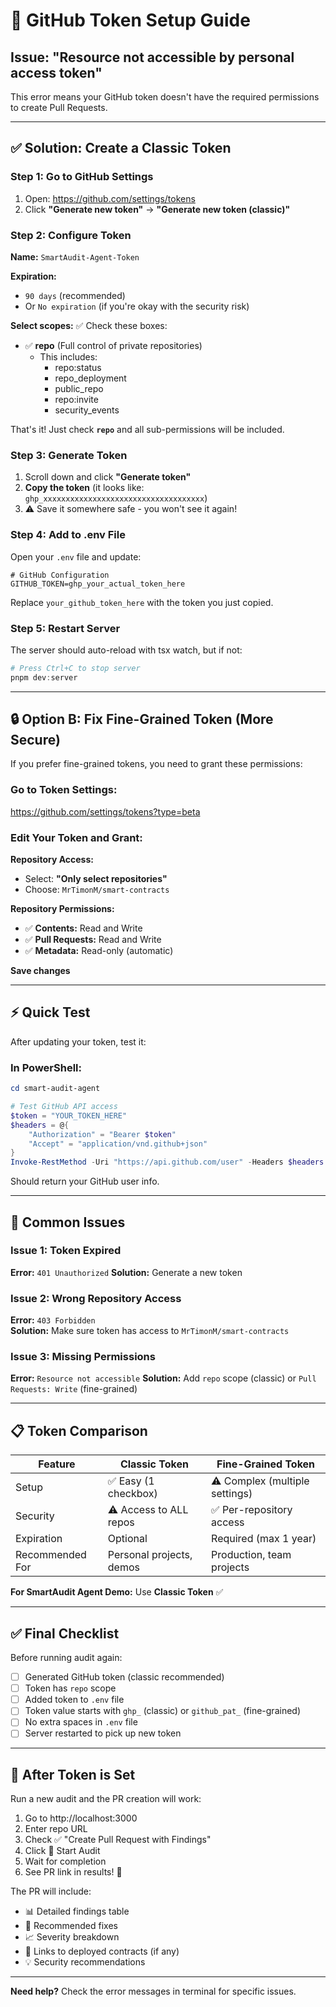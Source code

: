 # 🔑 GitHub Token Setup Guide

## Issue: "Resource not accessible by personal access token"

This error means your GitHub token doesn't have the required permissions to create Pull Requests.

---

## ✅ Solution: Create a Classic Token

### Step 1: Go to GitHub Settings

1. Open: https://github.com/settings/tokens
2. Click **"Generate new token"** → **"Generate new token (classic)"**

### Step 2: Configure Token

**Name:** `SmartAudit-Agent-Token`

**Expiration:** 
- `90 days` (recommended)
- Or `No expiration` (if you're okay with the security risk)

**Select scopes:**
✅ Check these boxes:
- ✅ **repo** (Full control of private repositories)
  - This includes:
    - repo:status
    - repo_deployment
    - public_repo
    - repo:invite
    - security_events

That's it! Just check **`repo`** and all sub-permissions will be included.

### Step 3: Generate Token

1. Scroll down and click **"Generate token"**
2. **Copy the token** (it looks like: `ghp_xxxxxxxxxxxxxxxxxxxxxxxxxxxxxxxxxxxx`)
3. ⚠️ Save it somewhere safe - you won't see it again!

### Step 4: Add to .env File

Open your `.env` file and update:

```env
# GitHub Configuration
GITHUB_TOKEN=ghp_your_actual_token_here
```

Replace `your_github_token_here` with the token you just copied.

### Step 5: Restart Server

The server should auto-reload with tsx watch, but if not:
```powershell
# Press Ctrl+C to stop server
pnpm dev:server
```

---

## 🔒 Option B: Fix Fine-Grained Token (More Secure)

If you prefer fine-grained tokens, you need to grant these permissions:

### Go to Token Settings:
https://github.com/settings/tokens?type=beta

### Edit Your Token and Grant:

**Repository Access:**
- Select: **"Only select repositories"**
- Choose: `MrTimonM/smart-contracts`

**Repository Permissions:**
- ✅ **Contents:** Read and Write
- ✅ **Pull Requests:** Read and Write
- ✅ **Metadata:** Read-only (automatic)

**Save changes**

---

## ⚡ Quick Test

After updating your token, test it:

### In PowerShell:
```powershell
cd smart-audit-agent

# Test GitHub API access
$token = "YOUR_TOKEN_HERE"
$headers = @{
    "Authorization" = "Bearer $token"
    "Accept" = "application/vnd.github+json"
}
Invoke-RestMethod -Uri "https://api.github.com/user" -Headers $headers
```

Should return your GitHub user info.

---

## 🐛 Common Issues

### Issue 1: Token Expired
**Error:** `401 Unauthorized`
**Solution:** Generate a new token

### Issue 2: Wrong Repository Access
**Error:** `403 Forbidden`  
**Solution:** Make sure token has access to `MrTimonM/smart-contracts`

### Issue 3: Missing Permissions
**Error:** `Resource not accessible`
**Solution:** Add `repo` scope (classic) or `Pull Requests: Write` (fine-grained)

---

## 📋 Token Comparison

| Feature | Classic Token | Fine-Grained Token |
|---------|--------------|-------------------|
| Setup | ✅ Easy (1 checkbox) | ⚠️ Complex (multiple settings) |
| Security | ⚠️ Access to ALL repos | ✅ Per-repository access |
| Expiration | Optional | Required (max 1 year) |
| Recommended For | Personal projects, demos | Production, team projects |

**For SmartAudit Agent Demo:** Use **Classic Token** ✅

---

## ✅ Final Checklist

Before running audit again:

- [ ] Generated GitHub token (classic recommended)
- [ ] Token has `repo` scope
- [ ] Added token to `.env` file
- [ ] Token value starts with `ghp_` (classic) or `github_pat_` (fine-grained)
- [ ] No extra spaces in `.env` file
- [ ] Server restarted to pick up new token

---

## 🎯 After Token is Set

Run a new audit and the PR creation will work:

1. Go to http://localhost:3000
2. Enter repo URL
3. Check ✅ "Create Pull Request with Findings"
4. Click 🚀 Start Audit
5. Wait for completion
6. See PR link in results! 🎉

The PR will include:
- 📊 Detailed findings table
- 🔧 Recommended fixes
- 📈 Severity breakdown
- 🔗 Links to deployed contracts (if any)
- 💡 Security recommendations

---

**Need help?** Check the error messages in terminal for specific issues.
